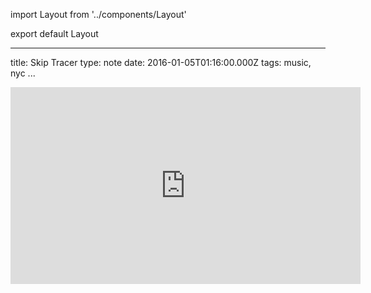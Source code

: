 import Layout from '../components/Layout'

export default Layout

---

title: Skip Tracer
type: note
date: 2016-01-05T01:16:00.000Z
tags: music, nyc
...

<iframe width="560" height="315" src="https://www.youtube.com/embed/BhHTWA6wjvk" frameborder="0" allowfullscreen></iframe>
